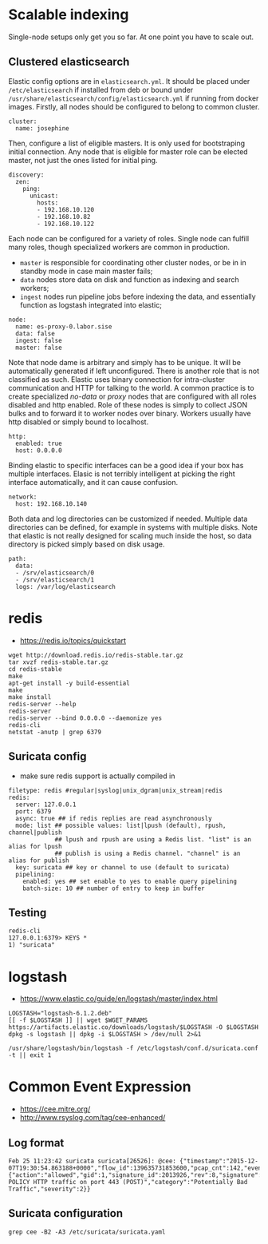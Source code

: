 # Scalable indexing

Single-node setups only get you so far. At one point you have to scale out.

## Clustered elasticsearch

Elastic config options are in `elasticsearch.yml`. It should be placed under `/etc/elasticsearch` if installed from deb or bound under `/usr/share/elasticsearch/config/elasticsearch.yml` if running from docker images. Firstly, all nodes should be configured to belong to common cluster.

```
cluster:
  name: josephine
```

Then, configure a list of eligible masters. It is only used for bootstraping initial connection. Any node that is eligible for master role can be elected master, not just the ones listed for initial ping.

```
discovery:
  zen:
    ping:
      unicast:
        hosts:
        - 192.168.10.120
        - 192.168.10.82
        - 192.168.10.122
```

Each node can be configured for a variety of roles. Single node can fulfill many roles, though specialized workers are common in production.
 * `master` is responsible for coordinating other cluster nodes, or be in in standby mode in case main master fails;
 * `data` nodes store data on disk and function as indexing and search workers;
 * `ingest` nodes run pipeline jobs before indexing the data, and essentially function as logstash integrated into elastic;

```
node:
  name: es-proxy-0.labor.sise
  data: false
  ingest: false
  master: false
```

Note that node dame is arbitrary and simply has to be unique. It will be automatically generated if left unconfigured. There is another role that is not classified as such. Elastic uses binary connection for intra-cluster communication and HTTP for talking to the world. A common practice is to create specialized *no-data* or *proxy* nodes that are configured with all roles disabled and http enabled. Role of these nodes is simply to collect JSON bulks and to forward it to worker nodes over binary. Workers usually have http disabled or simply bound to localhost.

```
http:
  enabled: true
  host: 0.0.0.0
```

Binding elastic to specific interfaces can be a good idea if your box has multiple interfaces. Elasic is not terribly intelligent at picking the right interface automatically, and it can cause confusion.

```
network:
  host: 192.168.10.140
```

Both data and log directories can be customized if needed. Multiple data directories can be defined, for example in systems with multiple disks. Note that elastic is not really designed for scaling much inside the host, so data directory is picked simply based on disk usage.

```
path:
  data:
  - /srv/elasticsearch/0
  - /srv/elasticsearch/1
  logs: /var/log/elasticsearch
```

# redis

* https://redis.io/topics/quickstart


```
wget http://download.redis.io/redis-stable.tar.gz
tar xvzf redis-stable.tar.gz
cd redis-stable
make
apt-get install -y build-essential
make
make install
redis-server --help
redis-server
redis-server --bind 0.0.0.0 --daemonize yes
redis-cli
netstat -anutp | grep 6379
```

## Suricata config

* make sure redis support is actually compiled in

```
filetype: redis #regular|syslog|unix_dgram|unix_stream|redis
redis:
  server: 127.0.0.1
  port: 6379
  async: true ## if redis replies are read asynchronously
  mode: list ## possible values: list|lpush (default), rpush, channel|publish
             ## lpush and rpush are using a Redis list. "list" is an alias for lpush
             ## publish is using a Redis channel. "channel" is an alias for publish
  key: suricata ## key or channel to use (default to suricata)
  pipelining:
    enabled: yes ## set enable to yes to enable query pipelining
    batch-size: 10 ## number of entry to keep in buffer
```

## Testing

```
redis-cli
127.0.0.1:6379> KEYS *
1) "suricata"
```
# logstash

 * https://www.elastic.co/guide/en/logstash/master/index.html

```
LOGSTASH="logstash-6.1.2.deb"
[[ -f $LOGSTASH ]] || wget $WGET_PARAMS https://artifacts.elastic.co/downloads/logstash/$LOGSTASH -O $LOGSTASH
dpkg -s logstash || dpkg -i $LOGSTASH > /dev/null 2>&1
```

```
/usr/share/logstash/bin/logstash -f /etc/logstash/conf.d/suricata.conf -t || exit 1
```
# Common Event Expression

 * https://cee.mitre.org/
 * http://www.rsyslog.com/tag/cee-enhanced/

## Log format

```
Feb 25 11:23:42 suricata suricata[26526]: @cee: {"timestamp":"2015-12-07T19:30:54.863188+0000","flow_id":139635731853600,"pcap_cnt":142,"event_type":"alert","src_ip":"192.168.11.11","src_port":59523,"dest_ip":"192.168.12.12","dest_port":443,"proto":"TCP","tx_id":0,"alert":{"action":"allowed","gid":1,"signature_id":2013926,"rev":8,"signature":"ET POLICY HTTP traffic on port 443 (POST)","category":"Potentially Bad Traffic","severity":2}}
```

## Suricata configuration

```
grep cee -B2 -A3 /etc/suricata/suricata.yaml
```
